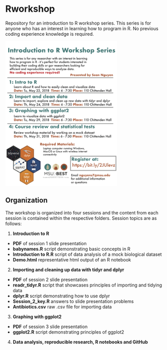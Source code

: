 # Rworkshop
Repository for an introduction to R workshop series.  This series is for anyone who has an interest in learning how to program in R.  No previous coding experience knowledge is required. 


<img src="https://raw.githubusercontent.com/nguyens7/Rworkshop/master/Rworkshop_Flyer.png" width="350">
 


## Organization
The workshop is organized into four sessions and the content from each session is contained within the respective folders. Session topics are as follows:

1. **Introduction to R**

- **PDF** of session 1 slide presentation  
- **babynames.R** script demonstrating basic concepts in R
- **Introduction to R.R** script of data analysis of a mock biological dataset
- **Demo.html** representative html output of an R notebook

2. **Importing and cleaning up data with tidyr and dplyr**

- **PDF** of session 2 slide presentation
- **readr_tidyr.R** script that showcases principles of importing and tidying data
- **dplyr.R** script demonstrating how to use dplyr
- **Session_2_key.R** answers to slide presentation problems
- **Antibiotics.csv** raw .csv file for importing data

3. **Graphing with ggplot2**

- **PDF** of session 3 slide presentation
- **ggplot2.R** script demonstrating principles of ggplot2

4. **Data analysis, reproducible research, R notebooks and GitHub**
